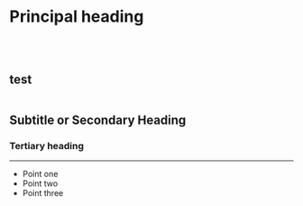 # Principal heading
<br> </br>
## test

```markdown
```
##  Subtitle or Secondary Heading



### Tertiary heading

---

* Point one
* Point two
* Point three
